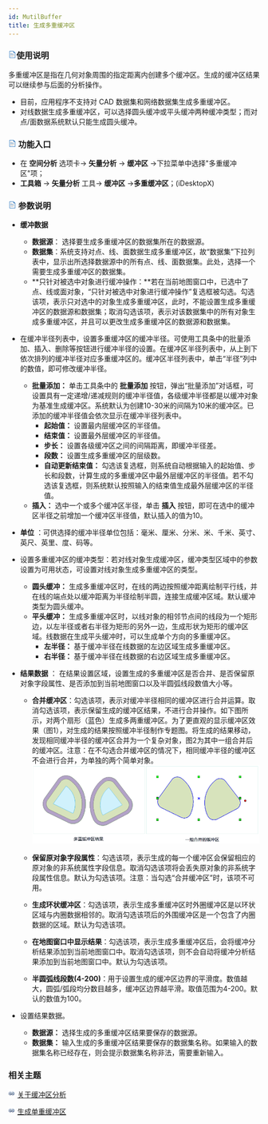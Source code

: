 ```yaml
---
id: MutilBuffer
title: 生成多重缓冲区
---
```

### ![](../../../img/read.gif)使用说明

多重缓冲区是指在几何对象周围的指定距离内创建多个缓冲区。生成的缓冲区结果可以继续参与后面的分析操作。

  * 目前，应用程序不支持对 CAD 数据集和网络数据集生成多重缓冲区。
  * 对线数据生成多重缓冲区，可以选择圆头缓冲或平头缓冲两种缓冲类型；而对点/面数据系统默认只能生成圆头缓冲。

### ![](../../../img/read.gif) 功能入口

  * 在 **空间分析** 选项卡-> **矢量分析** -> **缓冲区** ->下拉菜单中选择"多重缓冲区"项；
  * **工具箱** -> **矢量分析** 工具-> **缓冲区** ->**多重缓冲区**；(iDesktopX)

### ![](../../../img/read.gif) 参数说明

* **缓冲数据**
  - **数据源**： 选择要生成多重缓冲区的数据集所在的数据源。
  - **数据集**：系统支持对点、线、面数据生成多重缓冲区，故“数据集”下拉列表中，显示出所选择数据源中的所有点、线、面数据集。此处，选择一个需要生成多重缓冲区的数据集。
  - **只针对被选中对象进行缓冲操作：**若在当前地图窗口中，已选中了点、线或面对象，“只针对被选中对象进行缓冲操作”复选框被勾选。勾选该项，表示只对选中的对象生成多重缓冲区，此时，不能设置生成多重缓冲区的数据源和数据集；取消勾选该项，表示对该数据集中的所有对象生成多重缓冲区，并且可以更改生成多重缓冲区的数据源和数据集。
* 在缓冲半径列表中，设置多重缓冲区的缓冲半径。可使用工具条中的批量添加、插入、删除等按钮进行缓冲半径的设置。在缓冲区半径列表中，从上到下依次排列的缓冲半径对应多重缓冲区的。缓冲区半径列表中，单击“半径”列中的数值，即可修改缓冲半径。
  - **批量添加：** 单击工具条中的  **批量添加** 按钮，弹出“批量添加”对话框，可设置具有一定递增/递减规则的缓冲半径值，各级缓冲半径都是以缓冲对象为基准生成缓冲区。系统默认为创建10-30米的间隔为10米的缓冲区。已添加的缓冲半径值会依次显示在缓冲半径列表中。
      * **起始值：** 设置最内层缓冲区的半径值。
      * **结束值：** 设置最外层缓冲区的半径值。
      * **步长：** 设置各级缓冲区之间的间隔距离，即缓冲半径差。
      * **段数：** 设置生成多重缓冲区的层级数。
      * **自动更新结束值：** 勾选该复选框，则系统自动根据输入的起始值、步长和段数，计算生成的多重缓冲区中最外层缓冲区的半径值。若不勾选该复选框，则系统默认按照输入的结束值生成最外层缓冲区的半径值。
  - **插入：** 选中一个或多个缓冲区半径，单击 **插入** 按钮，即可在选中的缓冲区半径之前增加一个缓冲区半径值，默认插入的值为10。

* **单位** ：可供选择的缓冲半径单位包括：毫米、厘米、分米、米、千米、英寸、英尺、英里、度、码等。
* 设置多重缓冲区的缓冲类型：若对线对象生成缓冲区，缓冲类型区域中的参数设置为可用状态，可设置对线对象生成多重缓冲区的类型。
   - **圆头缓冲：** 生成多重缓冲区时，在线的两边按照缓冲距离绘制平行线，并在线的端点处以缓冲距离为半径绘制半圆，连接生成缓冲区域。默认缓冲类型为圆头缓冲。
   - **平头缓冲：** 生成多重缓冲区时，以线对象的相邻节点间的线段为一个矩形边，以左半径或者右半径为矩形的另外一边，生成形状为矩形的缓冲区域。线数据在生成平头缓冲时，可以生成单个方向的多重缓冲区。
     * **左半径：** 基于缓冲半径在线数据的左边区域生成多重缓冲区。
     * **右半径：** 基于缓冲半径在线数据的右边区域生成多重缓冲区。
* **结果数据** ： 在结果设置区域，设置生成的多重缓冲区是否合并、是否保留原对象字段属性、是否添加到当前地图窗口以及半圆弧线段数值大小等。
   - **合并缓冲区**：勾选该项，表示对缓冲半径相同的缓冲区进行合并运算。取消勾选该项，表示保留生成的缓冲区结果，不进行合并操作。如下图所示，对两个扇形（蓝色）生成多两重缓冲区。为了更直观的显示缓冲区效果（图1），对生成的结果按照缓冲半径制作专题图。将生成的结果移动，发现相同缓冲半径的缓冲区合并为一个复杂对象，图2为其中一组合并后的缓冲区。注意：在不勾选合并缓冲区的情况下，相同缓冲半径的缓冲区不会进行合并，为单独的两个简单对象。
   ![](img/MulBuf1.png) 

   - **保留原对象字段属性**：勾选该项，表示生成的每一个缓冲区会保留相应的原对象的非系统属性字段信息。取消勾选该项将会丢失原对象的非系统字段属性信息。默认为勾选该项。注意：当勾选“合并缓冲区”时，该项不可用。
   - **生成环状缓冲区**：勾选该项，表示生成多重缓冲区时外圈缓冲区是以环状区域与内圈数据相邻的。取消勾选该项后的外围缓冲区是一个包含了内圈数据的区域。默认为勾选该项。
   - **在地图窗口中显示结果**：勾选该项，表示生成多重缓冲区后，会将缓冲分析结果添加到当前地图窗口中。取消勾选该项，则不会自动将缓冲分析结果添加到当前地图窗口中。默认为勾选该项。
   - **半圆弧线段数(4-200)**：用于设置生成的缓冲区边界的平滑度。数值越大，圆弧/弧段均分数目越多，缓冲区边界越平滑。取值范围为4-200。默认的数值为100。

* 设置结果数据。 
  - **数据源：** 选择生成的多重缓冲区结果要保存的数据源。
  - **数据集：** 输入生成的多重缓冲区结果要保存的数据集名称。如果输入的数据集名称已经存在，则会提示数据集名称非法，需要重新输入。

###  相关主题

![](../../../img/smalltitle.png) [关于缓冲区分析](HowBufferWork)

![](../../../img/smalltitle.png) [生成单重缓冲区](SingleBuffer)
